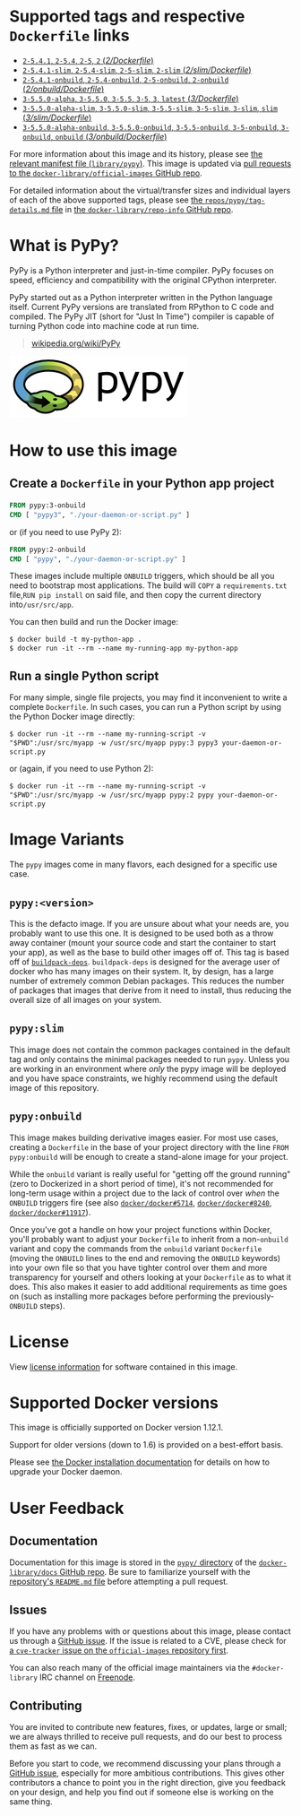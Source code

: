 # Supported tags and respective `Dockerfile` links

-	[`2-5.4.1`, `2-5.4`, `2-5`, `2` (*2/Dockerfile*)](https://github.com/docker-library/pypy/blob/8a1c5f0710de482fcac5247c16b5918fedfc07de/2/Dockerfile)
-	[`2-5.4.1-slim`, `2-5.4-slim`, `2-5-slim`, `2-slim` (*2/slim/Dockerfile*)](https://github.com/docker-library/pypy/blob/8a1c5f0710de482fcac5247c16b5918fedfc07de/2/slim/Dockerfile)
-	[`2-5.4.1-onbuild`, `2-5.4-onbuild`, `2-5-onbuild`, `2-onbuild` (*2/onbuild/Dockerfile*)](https://github.com/docker-library/pypy/blob/b48e8489ab794a2bacfd396c2f8e1a5b06d6ae48/2/onbuild/Dockerfile)
-	[`3-5.5.0-alpha`, `3-5.5.0`, `3-5.5`, `3-5`, `3`, `latest` (*3/Dockerfile*)](https://github.com/docker-library/pypy/blob/a39e58353a7a9ab0283bb9bbbf114c6d6759c2db/3/Dockerfile)
-	[`3-5.5.0-alpha-slim`, `3-5.5.0-slim`, `3-5.5-slim`, `3-5-slim`, `3-slim`, `slim` (*3/slim/Dockerfile*)](https://github.com/docker-library/pypy/blob/a39e58353a7a9ab0283bb9bbbf114c6d6759c2db/3/slim/Dockerfile)
-	[`3-5.5.0-alpha-onbuild`, `3-5.5.0-onbuild`, `3-5.5-onbuild`, `3-5-onbuild`, `3-onbuild`, `onbuild` (*3/onbuild/Dockerfile*)](https://github.com/docker-library/pypy/blob/b48e8489ab794a2bacfd396c2f8e1a5b06d6ae48/3/onbuild/Dockerfile)

For more information about this image and its history, please see [the relevant manifest file (`library/pypy`)](https://github.com/docker-library/official-images/blob/master/library/pypy). This image is updated via [pull requests to the `docker-library/official-images` GitHub repo](https://github.com/docker-library/official-images/pulls?q=label%3Alibrary%2Fpypy).

For detailed information about the virtual/transfer sizes and individual layers of each of the above supported tags, please see [the `repos/pypy/tag-details.md` file](https://github.com/docker-library/repo-info/blob/master/repos/pypy/tag-details.md) in [the `docker-library/repo-info` GitHub repo](https://github.com/docker-library/repo-info).

# What is PyPy?

PyPy is a Python interpreter and just-in-time compiler. PyPy focuses on speed, efficiency and compatibility with the original CPython interpreter.

PyPy started out as a Python interpreter written in the Python language itself. Current PyPy versions are translated from RPython to C code and compiled. The PyPy JIT (short for "Just In Time") compiler is capable of turning Python code into machine code at run time.

> [wikipedia.org/wiki/PyPy](https://en.wikipedia.org/wiki/PyPy)

![logo](https://raw.githubusercontent.com/docker-library/docs/ff804ee81e3f94dab5cd207a0a0504e5e67606dd/pypy/logo.png)

# How to use this image

## Create a `Dockerfile` in your Python app project

```dockerfile
FROM pypy:3-onbuild
CMD [ "pypy3", "./your-daemon-or-script.py" ]
```

or (if you need to use PyPy 2):

```dockerfile
FROM pypy:2-onbuild
CMD [ "pypy", "./your-daemon-or-script.py" ]
```

These images include multiple `ONBUILD` triggers, which should be all you need to bootstrap most applications. The build will `COPY` a `requirements.txt` file,`RUN pip install` on said file, and then copy the current directory into`/usr/src/app`.

You can then build and run the Docker image:

```console
$ docker build -t my-python-app .
$ docker run -it --rm --name my-running-app my-python-app
```

## Run a single Python script

For many simple, single file projects, you may find it inconvenient to write a complete `Dockerfile`. In such cases, you can run a Python script by using the Python Docker image directly:

```console
$ docker run -it --rm --name my-running-script -v "$PWD":/usr/src/myapp -w /usr/src/myapp pypy:3 pypy3 your-daemon-or-script.py
```

or (again, if you need to use Python 2):

```console
$ docker run -it --rm --name my-running-script -v "$PWD":/usr/src/myapp -w /usr/src/myapp pypy:2 pypy your-daemon-or-script.py
```

# Image Variants

The `pypy` images come in many flavors, each designed for a specific use case.

## `pypy:<version>`

This is the defacto image. If you are unsure about what your needs are, you probably want to use this one. It is designed to be used both as a throw away container (mount your source code and start the container to start your app), as well as the base to build other images off of. This tag is based off of [`buildpack-deps`](https://registry.hub.docker.com/_/buildpack-deps/). `buildpack-deps` is designed for the average user of docker who has many images on their system. It, by design, has a large number of extremely common Debian packages. This reduces the number of packages that images that derive from it need to install, thus reducing the overall size of all images on your system.

## `pypy:slim`

This image does not contain the common packages contained in the default tag and only contains the minimal packages needed to run `pypy`. Unless you are working in an environment where *only* the pypy image will be deployed and you have space constraints, we highly recommend using the default image of this repository.

## `pypy:onbuild`

This image makes building derivative images easier. For most use cases, creating a `Dockerfile` in the base of your project directory with the line `FROM pypy:onbuild` will be enough to create a stand-alone image for your project.

While the `onbuild` variant is really useful for "getting off the ground running" (zero to Dockerized in a short period of time), it's not recommended for long-term usage within a project due to the lack of control over *when* the `ONBUILD` triggers fire (see also [`docker/docker#5714`](https://github.com/docker/docker/issues/5714), [`docker/docker#8240`](https://github.com/docker/docker/issues/8240), [`docker/docker#11917`](https://github.com/docker/docker/issues/11917)).

Once you've got a handle on how your project functions within Docker, you'll probably want to adjust your `Dockerfile` to inherit from a non-`onbuild` variant and copy the commands from the `onbuild` variant `Dockerfile` (moving the `ONBUILD` lines to the end and removing the `ONBUILD` keywords) into your own file so that you have tighter control over them and more transparency for yourself and others looking at your `Dockerfile` as to what it does. This also makes it easier to add additional requirements as time goes on (such as installing more packages before performing the previously-`ONBUILD` steps).

# License

View [license information](https://bitbucket.org/pypy/pypy/src/c3ff0dd6252b6ba0d230f3624dbb4aab8973a1d0/LICENSE?at=default) for software contained in this image.

# Supported Docker versions

This image is officially supported on Docker version 1.12.1.

Support for older versions (down to 1.6) is provided on a best-effort basis.

Please see [the Docker installation documentation](https://docs.docker.com/installation/) for details on how to upgrade your Docker daemon.

# User Feedback

## Documentation

Documentation for this image is stored in the [`pypy/` directory](https://github.com/docker-library/docs/tree/master/pypy) of the [`docker-library/docs` GitHub repo](https://github.com/docker-library/docs). Be sure to familiarize yourself with the [repository's `README.md` file](https://github.com/docker-library/docs/blob/master/README.md) before attempting a pull request.

## Issues

If you have any problems with or questions about this image, please contact us through a [GitHub issue](https://github.com/docker-library/pypy/issues). If the issue is related to a CVE, please check for [a `cve-tracker` issue on the `official-images` repository first](https://github.com/docker-library/official-images/issues?q=label%3Acve-tracker).

You can also reach many of the official image maintainers via the `#docker-library` IRC channel on [Freenode](https://freenode.net).

## Contributing

You are invited to contribute new features, fixes, or updates, large or small; we are always thrilled to receive pull requests, and do our best to process them as fast as we can.

Before you start to code, we recommend discussing your plans through a [GitHub issue](https://github.com/docker-library/pypy/issues), especially for more ambitious contributions. This gives other contributors a chance to point you in the right direction, give you feedback on your design, and help you find out if someone else is working on the same thing.
